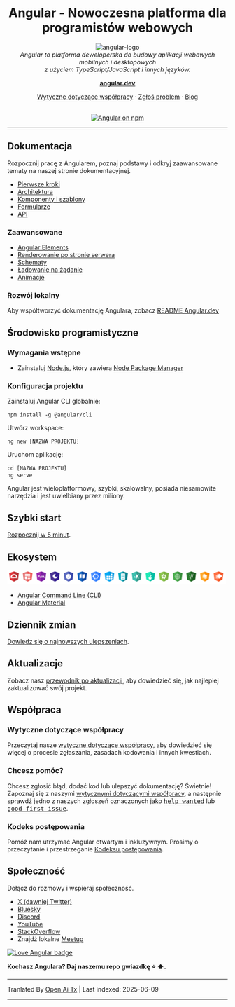 <h1 align="center">Angular - Nowoczesna platforma dla programistów webowych</h1>

<p align="center">
  <img src="https://raw.githubusercontent.com/angular/angular/main/adev/src/assets/images/press-kit/angular_icon_gradient.gif" alt="angular-logo" width="120px" height="120px"/>
  <br>
  <em>Angular to platforma deweloperska do budowy aplikacji webowych mobilnych i desktopowych
    <br> z użyciem TypeScript/JavaScript i innych języków.</em>
  <br>
</p>

<p align="center">
  <a href="https://angular.dev/"><strong>angular.dev</strong></a>
  <br>
</p>

<p align="center">
  <a href="CONTRIBUTING.md">Wytyczne dotyczące współpracy</a>
  ·
  <a href="https://github.com/angular/angular/issues">Zgłoś problem</a>
  ·
  <a href="https://blog.angular.dev/">Blog</a>
  <br>
  <br>
</p>

<p align="center">
  <a href="https://www.npmjs.com/@angular/core">
    <img src="https://img.shields.io/npm/v/@angular/core.svg?logo=npm&logoColor=fff&label=NPM+package&color=limegreen" alt="Angular on npm" />
  </a>
</p>

<hr>

## Dokumentacja

Rozpocznij pracę z Angularem, poznaj podstawy i odkryj zaawansowane tematy na naszej stronie dokumentacyjnej.

- [Pierwsze kroki][quickstart]
- [Architektura][architecture]
- [Komponenty i szablony][componentstemplates]
- [Formularze][forms]
- [API][api]

### Zaawansowane

- [Angular Elements][angularelements]
- [Renderowanie po stronie serwera][ssr]
- [Schematy][schematics]
- [Ładowanie na żądanie][lazyloading]
- [Animacje][animations]

### Rozwój lokalny

Aby współtworzyć dokumentację Angulara, zobacz [README Angular.dev](https://raw.githubusercontent.com/angular/angular/main/adev/README.md)

## Środowisko programistyczne

### Wymagania wstępne

- Zainstaluj [Node.js], który zawiera [Node Package Manager][npm]

### Konfiguracja projektu

Zainstaluj Angular CLI globalnie:

```
npm install -g @angular/cli
```

Utwórz workspace:

```
ng new [NAZWA PROJEKTU]
```

Uruchom aplikację:

```
cd [NAZWA PROJEKTU]
ng serve
```

Angular jest wieloplatformowy, szybki, skalowalny, posiada niesamowite narzędzia i jest uwielbiany przez miliony.

## Szybki start

[Rozpocznij w 5 minut][quickstart].

## Ekosystem

<p>
  <img src="https://raw.githubusercontent.com/angular/angular/main/contributing-docs/images/angular-ecosystem-logos.png" alt="angular ecosystem logos" width="500px" height="auto">
</p>

- [Angular Command Line (CLI)][cli]
- [Angular Material][angularmaterial]

## Dziennik zmian

[Dowiedz się o najnowszych ulepszeniach][changelog].

## Aktualizacje

Zobacz nasz [przewodnik po aktualizacji](https://angular.dev/update-guide/), aby dowiedzieć się, jak najlepiej zaktualizować swój projekt.

## Współpraca

### Wytyczne dotyczące współpracy

Przeczytaj nasze [wytyczne dotyczące współpracy][contributing], aby dowiedzieć się więcej o procesie zgłaszania, zasadach kodowania i innych kwestiach.

### Chcesz pomóc?

Chcesz zgłosić błąd, dodać kod lub ulepszyć dokumentację? Świetnie! Zapoznaj się z naszymi [wytycznymi dotyczącymi współpracy][contributing], a następnie sprawdź jedno z naszych zgłoszeń oznaczonych jako <kbd>[help wanted](https://github.com/angular/angular/labels/help%20wanted)</kbd> lub <kbd>[good first issue](https://github.com/angular/angular/labels/good%20first%20issue)</kbd>.

### Kodeks postępowania

Pomóż nam utrzymać Angular otwartym i inkluzywnym. Prosimy o przeczytanie i przestrzeganie [Kodeksu postępowania][codeofconduct].

## Społeczność

Dołącz do rozmowy i wspieraj społeczność.

- [X (dawniej Twitter)][X (formerly Twitter)]
- [Bluesky][bluesky]
- [Discord][discord]
- [YouTube][youtube]
- [StackOverflow][stackoverflow]
- Znajdź lokalne [Meetup][meetup]

[![Love Angular badge](https://img.shields.io/badge/angular-love-blue?logo=angular&angular=love)](https://www.github.com/angular/angular)

**Kochasz Angulara? Daj naszemu repo gwiazdkę :star: :arrow_up:.**

[contributing]: CONTRIBUTING.md
[quickstart]: https://angular.dev/tutorials/learn-angular
[changelog]: CHANGELOG.md
[ng]: https://angular.dev
[documentation]: https://angular.dev/overview
[angularmaterial]: https://material.angular.dev/
[cli]: https://angular.dev/tools/cli
[architecture]: https://angular.dev/essentials
[componentstemplates]: https://angular.dev/tutorials/learn-angular/1-components-in-angular
[forms]: https://angular.dev/tutorials/learn-angular/15-forms
[api]: https://angular.dev/api
[angularelements]: https://angular.dev/guide/elements
[ssr]: https://angular.dev/guide/ssr
[schematics]: https://angular.dev/tools/cli/schematics
[lazyloading]: https://angular.dev/guide/ngmodules/lazy-loading
[node.js]: https://nodejs.org/
[npm]: https://www.npmjs.com/get-npm
[codeofconduct]: CODE_OF_CONDUCT.md
[X (formerly Twitter)]: https://www.twitter.com/angular
[bluesky]: https://bsky.app/profile/angular.dev
[discord]: https://discord.gg/angular
[stackoverflow]: https://stackoverflow.com/questions/tagged/angular
[youtube]: https://youtube.com/angular
[meetup]: https://www.meetup.com/find/?keywords=angular
[animations]: https://angular.dev/guide/animations


---


Tranlated By [Open Ai Tx](https://github.com/OpenAiTx/OpenAiTx) | Last indexed: 2025-06-09


---
